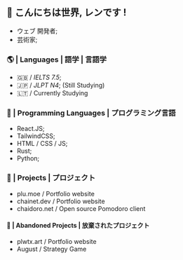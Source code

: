 ## 💮 こんにちは世界, レンです !
- ウェブ 開発者;
- 芸術家;

### 🌎 | Languages | 語学 | 言語学
- 🇬🇧 / *IELTS 7.5*;
- 🇯🇵 / *JLPT N4*; (Still Studying)
- 🇱🇹 / Currently Studying

### 💫 | Programming Languages | プログラミング言語
- React.JS;
- TailwindCSS;
- HTML / CSS / JS;
- Rust;
- Python;

### 🌟 | Projects | プロジェクト
-  plu.moe / Portfolio website
-  chainet.dev / Portfolio website
-  chaidoro.net / Open source Pomodoro client
#### 🚧 | Abandoned Projects | 放棄されたプロジェクト
- plwtx.art / Portfolio website
- August / Strategy Game
